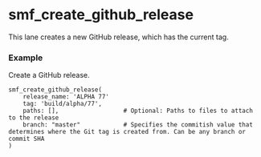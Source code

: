 # smf_create_github_release

This lane creates a new GitHub release, which has the current tag. 

### Example
Create a GitHub release.
```
smf_create_github_release(
    release_name: 'ALPHA 77'
    tag: 'build/alpha/77',
    paths: [],                  # Optional: Paths to files to attach to the release
    branch: "master"            # Specifies the commitish value that determines where the Git tag is created from. Can be any branch or commit SHA
)
``` 